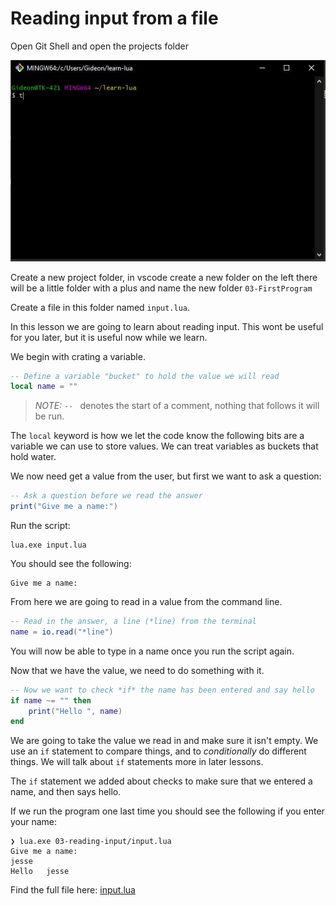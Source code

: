 # Reading input from a file

Open Git Shell and open the projects folder

![git-bash](../imgs/gitbash.jpg)

Create a new project folder, in vscode create a new folder on the left there will be a little folder with a plus and name the new folder `03-FirstProgram`

Create a file in this folder named `input.lua`.

In this lesson we are going to learn about reading input. This wont be useful for you later, but it is useful now while we learn.

We begin with crating a variable.

```lua
-- Define a variable "bucket" to hold the value we will read
local name = ""
```

> _NOTE:_ `-- ` denotes the start of a comment, nothing that follows it will be run.

The `local` keyword is how we let the code know the following bits are a variable we can use to store values. We can treat variables as buckets that hold water.

We now need get a value from the user, but first we want to ask a question:

```lua
-- Ask a question before we read the answer
print("Give me a name:")
```

Run the script:

```
lua.exe input.lua
```

You should see the following:

```
Give me a name:
```

From here we are going to read in a value from the command line.

```lua
-- Read in the answer, a line (*line) from the terminal
name = io.read("*line")
```

You will now be able to type in a name once you run the script again.

Now that we have the value, we need to do something with it.

```lua
-- Now we want to check *if* the name has been entered and say hello
if name ~= "" then
    print("Hello ", name)
end
```

We are going to take the value we read in and make sure it isn't empty. We use an `if` statement to compare things, and to _conditionally_ do different things. We will talk about `if` statements more in later lessons.

The `if` statement we added about checks to make sure that we entered a name, and then says hello.

If we run the program one last time you should see the following if you enter your name:

```
❯ lua.exe 03-reading-input/input.lua
Give me a name:
jesse
Hello   jesse
```

Find the full file here: [input.lua](https://github.com/gideonw/teach-jesse-lua/blob/gh-pages/03-reading-input/input.lua)
